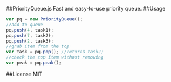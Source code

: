 ##PriorityQueue.js
Fast and easy-to-use priority queue.
##Usage
```js
var pq = new PriorityQueue();
//add to queue
pq.push(4, task1);
pq.push(7, task2);
pq.push(2, task3);
//grab item from the top
var task = pq.pop(); //returns task2;
//check the top item without removing
var peak = pq.peak();
```
##License
MIT
